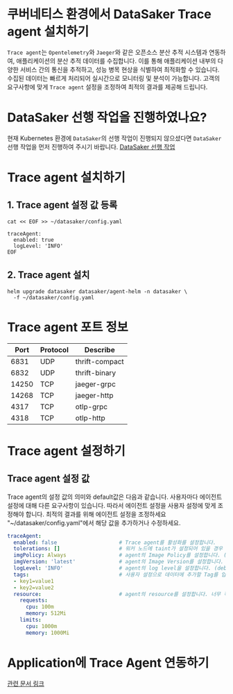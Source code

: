 # 쿠버네티스 환경에서 DataSaker Trace agent 설치하기
`Trace agent`는 `Opentelemetry`와 `Jaeger`와 같은 오픈소스 분산 추적 시스템과 연동하여, 애플리케이션의 분산 추적 데이터를 수집합니다. 
이를 통해 애플리케이션 내부의 다양한 서비스 간의 통신을 추적하고, 성능 병목 현상을 식별하여 최적화할 수 있습니다. 
수집된 데이터는 빠르게 처리되어 실시간으로 모니터링 및 분석이 가능합니다. 
고객의 요구사항에 맞게 `Trace agent` 설정을 조정하여 최적의 결과를 제공해 드립니다.

# DataSaker 선행 작업을 진행하였나요?
현재 Kubernetes 환경에 `DataSaker`의 선행 작업이 진행되지 않으셨다면 `DataSaker` 선행 작업을 먼저 진행하여 주시기 바랍니다. [DataSaker 선행 작업](${PREPARATION_MANUAL_KR})

# Trace agent 설치하기
## 1. Trace agent 설정 값 등록
```shell
cat << EOF >> ~/datasaker/config.yaml

traceAgent:
  enabled: true
  logLevel: 'INFO'
EOF
```

## 2. Trace agent 설치
```shell
helm upgrade datasaker datasaker/agent-helm -n datasaker \
  -f ~/datasaker/config.yaml
```

# Trace agent 포트 정보
| Port  | Protocol | Describe       |
|-------|----------|----------------|
| 6831  | UDP      | thrift-compact |
| 6832  | UDP      | thrift-binary  |
| 14250 | TCP      | jaeger-grpc    |
| 14268 | TCP      | jaeger-http    |
| 4317  | TCP      | otlp-grpc      |
| 4318  | TCP      | otlp-http      |

<!--
# 주의 사항

> 기본적으로, Trace agent는 데몬셋으로 배포됩니다. 따라서, 모든 노드에 Trace agent가 설치됩니다. \
> 만약, 특정 노드에만 Trace agent를 설치하고 싶다면, 해당 노드를 위한 afiinity나 nodeSelector를 설정해주시기 바랍니다. \
> 다만, opentelemetry가 연동된 애플리케이션은 Trace agent가 설치된 노드에서만 데이터를 정상적으로 송신 할 수 있으므로 주의하시기 바랍니다.
-->

# Trace agent 설정하기

## Trace agent 설정 값
Trace agent의 설정 값의 의미와 default값은 다음과 같습니다. 사용자마다 에이전트 설정에 대해 다른 요구사항이 있습니다. 따라서 에이전트 설정을 사용자 설정에 맞게 조정해야 합니다. 최적의 결과를 위해 에이전트 설정을 조정하세요
"~/datasaker/config.yaml"에서 해당 값을 추가하거나 수정하세요.
```yaml
traceAgent:
  enabled: false                    # Trace agent를 활성화를 설정합니다.
  tolerations: []                   # 워커 노드에 taint가 설정되어 있을 경우 taint를 추가합니다.
  imgPolicy: Always                 # agent의 Image Policy를 설정합니다. (Always, IfNotPresent, Never)
  imgVersion: 'latest'              # agent의 Image Version를 설정합니다.
  logLevel: 'INFO'                  # agent의 log level을 설정합니다. (debug > info > warn > error > panic > fatal)
  tags:                             # 사용자 설정으로 데이터에 추가할 Tag를 입력하세요. 
  - key1=value1
  - key2=value2
  resource:                         # agent의 resource를 설정합니다. 너무 작게할 경우 정상동작을 못할 수 있습니다.
    requests:
      cpu: 100m
      memory: 512Mi
    limits:
      cpu: 1000m
      memory: 1000Mi
```
<!--
  nodeSelector: {}                  # (option) agent가 동작할 node를 설정합니다.
  affinity: {}                      # (option) agent가 동작할 node를 설정합니다.
  collector:                        
    samplingRate: 10                # (option) Trace 데이터를 수집할 확률을 설정 합니다. (0 < sampleRate <= 100)
```
-->
<!--
## 2. Trace agent 동작
```shell
helm upgrade datasaker ~/datasaker/agent-helm -n datasaker \
  -f ~/datasaker/config.yaml
```
-->

# Application에 Trace Agent 연동하기

[관련 문서 링크](https://github.com/datasaker/documentation/tree/main/settings/dsk-trace-agent/Instrumentation)
